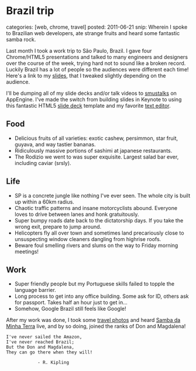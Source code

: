 Brazil trip
===========
categories: [web, chrome, travel]
posted: 2011-06-21
snip: Wherein I spoke to Brazilian web developers, ate strange fruits and heard some
  fantastic samba rock.




Last month I took a work trip to São Paulo, Brazil. I gave four Chrome/HTML5
presentations and talked to many engineers and designers over the course of the
week, trying hard not to sound like a broken record. Luckily Brazil has a lot
of people so the audiences were different each time! Here's a link to my
[slides][], that I tweaked slightly depending on the audience.

I'll be dumping all of my slide decks and/or talk videos to [smustalks][] on
AppEngine. I've made the switch from building slides in Keynote to using this
fantastic HTML5 [slide deck][] template and my favorite [text editor][].

## Food

* Delicious fruits of all varieties: exotic cashew, persimmon, star fruit, guyava, and way tastier bananas.
* Ridiculously massive portions of sashimi at japanese restaurants.
* The Rodizio we went to was super exquisite. Largest salad bar ever, including caviar (srsly).

## Life

* SP is a concrete jungle like nothing I've ever seen. The whole city is built up within a 60km radius.
* Chaotic traffic patterns and insane motorcyclists abound. Everyone loves to drive between lanes and honk gratuitously.
* Super bumpy roads date back to the dictatorship days. If you take the wrong exit, prepare to jump around.
* Helicopters fly all over town and sometimes land precariously close to unsuspecting window cleaners dangling from highrise roofs.
* Beware foul smelling rivers and slums on the way to Friday morning meetings!

## Work

* Super friendly people but my Portuguese skills failed to topple the language barrier.
* Long process to get into any office building. Some ask for ID, others ask for passport. Takes half an hour just to get in...
* Somehow, Google Brazil still feels like Google!

After my work was done, I took some [travel photos][] and heard
[Samba da Minha Terra][] live, and by so doing, joined the ranks of Don and
Magdalena!

    I've never sailed the Amazon,
    I've never reached Brazil;
    But the Don and Magdalena,
    They can go there when they will!

                - R. Kipling

[travel photos]: https://picasaweb.google.com/boris.smus/Brazil
[slides]: http://smustalks.appspot.com/brazil-11/
[smustalks]: http://smustalks.appspot.com/
[slide deck]: http://code.google.com/p/html5slides/
[Samba da Minha Terra]: https://picasaweb.google.com/boris.smus/Brazil#5612942830070183426
[text editor]: http://www.vim.org/


